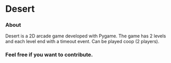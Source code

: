 # Desert # 
### About

Desert is a 2D arcade game developed with Pygame. The game has 2 levels and each level end with a timeout event.
Can be played coop (2 players).

### Feel free if you want to contribute.
